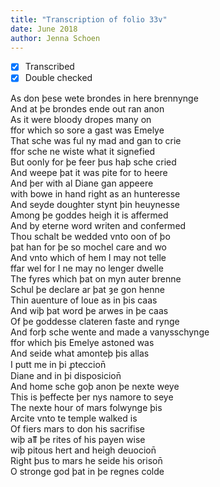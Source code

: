 ```yaml
---
title: "Transcription of folio 33v"
date: June 2018
author: Jenna Schoen
---
```

- [X] Transcribed
- [x] Double checked

As don þese wete brondes in here brennynge  
And at þe brondes ende out ran anon  
As it were bloody dropes many on  
ffor which so sore a gast was Emelye  
That sche was ful ny mad and gan to crie  
ffor sche ne wiste what it signefied  
But oonly for þe feer þus haþ sche cried  
And weepe þat it was pite for to heere  
And þer with al Diane gan appeere  
with bowe in hand right as an hunteresse  
And seyde doughter stynt þin heuynesse  
Among þe goddes heigh it is affermed  
And by eterne word writen and confermed  
Thou schalt be wedded vnto oon of þo  
þat han for þe so mochel care and wo  
And vnto which of hem I may not telle  
ffar wel for I ne may no lenger dwelle  
The fyres which þat on myn auter brenne  
Schul þe declare ar þat ȝe gon henne  
Thin auenture of loue as in þis caas  
And wiþ þat word þe arwes in þe caas  
Of þe goddesse clateren faste and rynge  
And forþ sche wente and made a vanysschynge  
ffor which þis Emelye astoned was  
And seide what amonteþ þis allas  
I putt me in þi ꝓteccion̄  
Diane and in þi disposicion̄  
And home sche goþ anon þe nexte weye  
This is þeffecte þer nys namore to seye  
The nexte hour of mars folwynge þis  
Arcite vnto te temple walked is  
Of fiers mars to don his sacrifise  
wiþ aỻ þe rites of his payen wise  
wiþ pitous hert and heigh deuocion̄  
Right þus to mars he seide his orison̄  
O stronge god þat in þe regnes colde  
